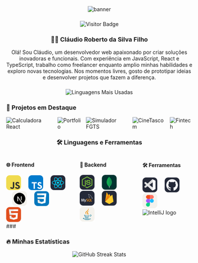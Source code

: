 <div align="center">
  <img width="2560" height="1440" alt="banner" src="https://github.com/user-attachments/assets/1fa2982e-4ccf-4020-8b06-094da8e34717" />

</div>

###

<div align="center">
  <img src="https://visitor-badge.laobi.icu/badge?page_id=Klaudio0707.visitor-badge" alt="Visitor Badge" />
</div>


<h3 align="center">👩‍💻 Cláudio Roberto da Silva Filho</h3>

<p align="center">
Olá! Sou Cláudio, um desenvolvedor web apaixonado por criar soluções inovadoras e funcionais. Com experiência em JavaScript, React e TypeScript, trabalho como freelancer enquanto amplio minhas habilidades e exploro novas tecnologias. Nos momentos livres, gosto de prototipar ideias e desenvolver projetos que fazem a diferença.
</p>

###

<div align="center">  
  <img src="https://github-readme-stats.vercel.app/api/top-langs/?username=Klaudio0707&layout=compact&langs_count=6&theme=dark" alt="Linguagens Mais Usadas" />
</div>

###

<h3>🚀 Projetos em Destaque</h3>
<div style="display: flex; flex-direction: row; gap: 10px; justify-content: center; align-items: center;">
  <a href="https://calculadora-dio.netlify.app" target="_blank" style="text-decoration: none;">
    <img src="https://img.shields.io/badge/Calculadora_React-4285f4?style=for-the-badge" alt="Calculadora React">
  </a>
   <a href="https://portfolioklaudiodev.vercel.app" target="_blank" style="text-decoration: none;">
    <img src="https://img.shields.io/badge/Portfolio-4285f4?style=for-the-badge" alt="Portfolio">
  </a>
  <a href="https://simulador-fgts.netlify.app" target="_blank" style="text-decoration: none;">
    <img src="https://img.shields.io/badge/Simulador_FGTS-7B68EE?style=for-the-badge" alt="Simulador FGTS">
  </a>
  <a href="https://cine-tascom.vercel.app" target="_blank" style="text-decoration: none;">
    <img src="https://img.shields.io/badge/CineTascom-00FF01?style=for-the-badge" alt="CineTascom">
  </a>
  <a href="https://fintech-origamid-omega.vercel.app" target="_blank" style="text-decoration: none;">
    <img src="https://img.shields.io/badge/Fintech-00FF01?style=for-the-badge" alt="Fintech">
  </a>
</div>     


<h3 align="center">🛠 Linguagens e Ferramentas</h3>
<div style="display: flex; flex-direction: row; gap: 30px; justify-content: center; align-items: flex-start; text-align: left;">

  <div>
    <h4>🌐 Frontend</h4>
    <div>
      <img src="https://github.com/tandpfun/skill-icons/blob/main/icons/JavaScript.svg" height="40" alt="JavaScript logo" />
      <img width="12" />
      <img src="https://github.com/tandpfun/skill-icons/blob/main/icons/TypeScript.svg" height="40" alt="TypeScript logo" />
      <img width="12" />
      <img src="https://github.com/tandpfun/skill-icons/blob/main/icons/React-Dark.svg" height="40" alt="React logo" />
      <img width="12" />
      <img src="https://github.com/tandpfun/skill-icons/blob/main/icons/NextJS-Light.svg" height="40" alt="Next.js logo" />
      <img width="12" />
      <img src="https://github.com/tandpfun/skill-icons/blob/main/icons/CSS.svg" height="40" alt="CSS logo" />
      <img width="12" />
      <img src="https://github.com/tandpfun/skill-icons/blob/main/icons/HTML.svg" height="40" alt="HTML logo" />
    </div>
  </div>


  <div>
    <h4>🔧 Backend</h4>
    <div>
      <img src="https://github.com/tandpfun/skill-icons/blob/main/icons/NodeJS-Dark.svg" height="40" alt="Node.js logo" />
      <img width="12" />
      <img src="https://github.com/tandpfun/skill-icons/blob/main/icons/MongoDB.svg" height="40" alt="MongoDB logo" />
      <img width="12" />
      <img src="https://github.com/tandpfun/skill-icons/blob/main/icons/MySQL-Dark.svg" height="40" alt="MySQL logo" />
      <img width="12" />
      <img src="https://github.com/tandpfun/skill-icons/blob/main/icons/Firebase-Dark.svg" height="40" alt="Firebase logo" />
      <img width="12" />
      <img src="https://github.com/tandpfun/skill-icons/blob/main/icons/Java-Light.svg" height="40" alt="Java logo" />
    </div>
  </div>

  <div>
    <h4>🛠 Ferramentas</h4>
    <div>
      <img src="https://github.com/tandpfun/skill-icons/blob/main/icons/VSCode-Dark.svg" height="40" alt="VSCode logo" />
      <img width="12" />
      <img src="https://github.com/tandpfun/skill-icons/blob/main/icons/Github-Dark.svg" height="40" alt="GitHub logo" />
      <img width="12" />
      <img src="https://github.com/tandpfun/skill-icons/blob/main/icons/Figma-Light.svg" height="40" alt="Figma logo" />
      <img width="12" />
      <img src="https://img.icons8.com/color/48/000000/intellij-idea.png" height="40" alt="IntelliJ logo" />
    </div>
  </div>
</div>
###

<h3 align="left">🔥 Minhas Estatísticas</h3>

<div align="center">
  <img src="https://streak-stats.demolab.com/?user=Klaudio0707&theme=dark" alt="GitHub Streak Stats" />
</div>
